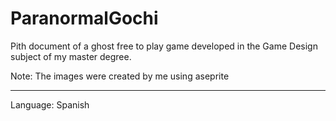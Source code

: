 # ParanormalGochi
Pith document of a ghost free to play game developed in the Game Design subject of my master degree.

Note: The images were created by me using aseprite

---------------------------------------------------------------------------------------------------------
Language: Spanish
